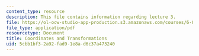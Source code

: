 ```yaml
---
content_type: resource
description: This file contains information regarding lecture 3.
file: https://ol-ocw-studio-app-production.s3.amazonaws.com/courses/6-837-computer-graphics-fall-2012/5cbb1bf32a92fad91e8ad6c37a473240_MIT6_837F12_Lec03.pdf
file_type: application/pdf
resourcetype: Document
title: Coordinates and Transformations
uid: 5cbb1bf3-2a92-fad9-1e8a-d6c37a473240
---
```

